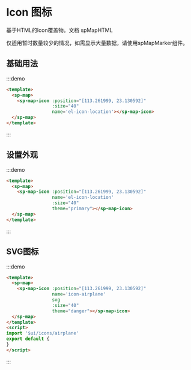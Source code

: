 # Icon 图标
基于HTML的Icon覆盖物。文档<api-link href="map/sp-map-html"> spMapHTML </api-link>

仅适用暂时数量较少的情况，如需显示大量数据，请使用spMapMarker组件。

## 基础用法

:::demo
```html
<template>
  <sp-map>
    <sp-map-icon :position="[113.261999, 23.130592]" 
                 :size="40"
                 name='el-icon-location'></sp-map-icon>
  </sp-map>
</template>
```
:::

## 设置外观

:::demo
```html
<template>
  <sp-map>
    <sp-map-icon :position="[113.261999, 23.130592]" 
                 name='el-icon-location'
                 :size="40"
                 theme="primary"></sp-map-icon>
  </sp-map>
</template>
```
:::

## SVG图标

:::demo
```html
<template>
  <sp-map>
    <sp-map-icon :position="[113.261999, 23.130592]" 
                 name='icon-airplane'
                 svg
                 :size="40"
                 theme="danger"></sp-map-icon>
  </sp-map>
</template>
<script>
import '$ui/icons/airplane'
export default {
}
</script>
```
:::

